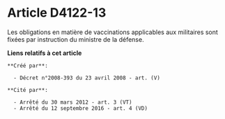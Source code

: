 # Article D4122-13

Les obligations en matière de vaccinations applicables aux militaires sont fixées par instruction du ministre de la défense.

**Liens relatifs à cet article**

	**Créé par**:

	  - Décret n°2008-393 du 23 avril 2008 - art. (V)

	**Cité par**:

	  - Arrêté du 30 mars 2012 - art. 3 (VT)
	  - Arrêté du 12 septembre 2016 - art. 4 (VD)
